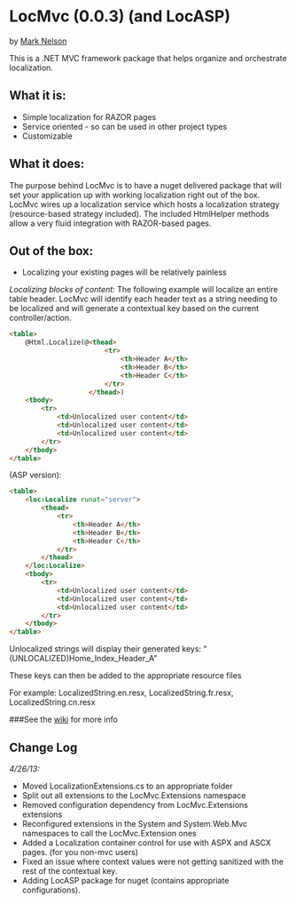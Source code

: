 LocMvc (0.0.3) (and LocASP)
=====================================

by [Mark Nelson](http://www.markonthenet.com/)

This is a .NET MVC framework package that helps organize and orchestrate localization.

What it is:
---------------
* Simple localization for RAZOR pages
* Service oriented - so can be used in other project types
* Customizable

What it does:
-------------
The purpose behind LocMvc is to have a nuget delivered package that will set your application up with working localization right out of the box.
LocMvc wires up a localization service which hosts a localization strategy (resource-based strategy included). 
The included HtmlHelper methods allow a very fluid integration with RAZOR-based pages.

Out of the box:
---------------
* Localizing your existing pages will be relatively painless

*Localizing blocks of content:*
The following example will localize an entire table header. LocMvc will identify each header text as a string needing to be localized and will generate a contextual key based on the current controller/action.
```html
<table>
	@Html.Localize(@<thead>
						<tr>
							<th>Header A</th>
							<th>Header B</th>
							<th>Header C</th>
						</tr>
					</thead>)
	<tbody>
		<tr>
			<td>Unlocalized user content</td>
			<td>Unlocalized user content</td>
			<td>Unlocalized user content</td>
		</tr>
	</tbody>
</table>
```
(ASP version):
```html
<table>
	<loc:Localize runat="server">
		<thead>
			<tr>
				<th>Header A</th>
				<th>Header B</th>
				<th>Header C</th>
			</tr>
		</thead>
	</loc:Localize>
	<tbody>
		<tr>
			<td>Unlocalized user content</td>
			<td>Unlocalized user content</td>
			<td>Unlocalized user content</td>
		</tr>
	</tbody>
</table>
```
Unlocalized strings will display their generated keys:
"(UNLOCALIZED)Home_Index_Header_A"

These keys can then be added to the appropriate resource files

For example: LocalizedString.en.resx, LocalizedString.fr.resx, LocalizedString.cn.resx



###See the [wiki](https://github.com/DataDink/LocMvc/wiki) for more info


Change Log
----------
*4/26/13:*
* Moved LocalizationExtensions.cs to an appropriate folder
* Split out all extensions to the LocMvc.Extensions namespace
* Removed configuration dependency from LocMvc.Extensions extensions
* Reconfigured extensions in the System and System.Web.Mvc namespaces to call the LocMvc.Extension ones
* Added a Localization container control for use with ASPX and ASCX pages. (for you non-mvc users)
* Fixed an issue where context values were not getting sanitized with the rest of the contextual key.
* Adding LocASP package for nuget (contains appropriate configurations).